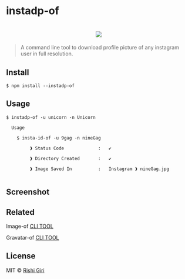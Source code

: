 # instadp-of

<h1 align="center">
<img src="http://rishigiri.com/github/instagram.png"></img>
</h1>

> A command line tool to download profile picture of any instagram user in full resolution.

## Install

```
$ npm install --instadp-of
```

## Usage

```
$ instadp-of -u unicorn -n Unicorn

  Usage

    $ insta-id-of -u 9gag -n nineGag

         ❱ Status Code             :   ✔

         ❱ Directory Created       :   ✔

         ❱ Image Saved In          :   Instagram ❱ nineGag.jpg


```
## Screenshot


## Related

Image-of [ CLI TOOL ](https://github.com/CodeDotJS/image-of)

Gravatar-of [ CLI TOOL ](https://github.com/CodeDotJS/gravatar-of)

## License

MIT © [Rishi Giri](http://rishigiri.com)
